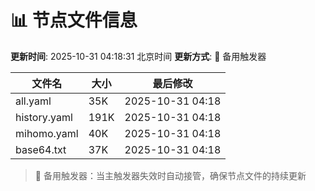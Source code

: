 # 📊 节点文件信息

**更新时间**: 2025-10-31 04:18:31 北京时间
**更新方式**: 🔄 备用触发器

| 文件名 | 大小 | 最后修改 |
|--------|------|----------|
| all.yaml | 35K | 2025-10-31 04:18 |
| history.yaml | 191K | 2025-10-31 04:18 |
| mihomo.yaml | 40K | 2025-10-31 04:18 |
| base64.txt | 37K | 2025-10-31 04:18 |

> 🔄 备用触发器：当主触发器失效时自动接管，确保节点文件的持续更新
